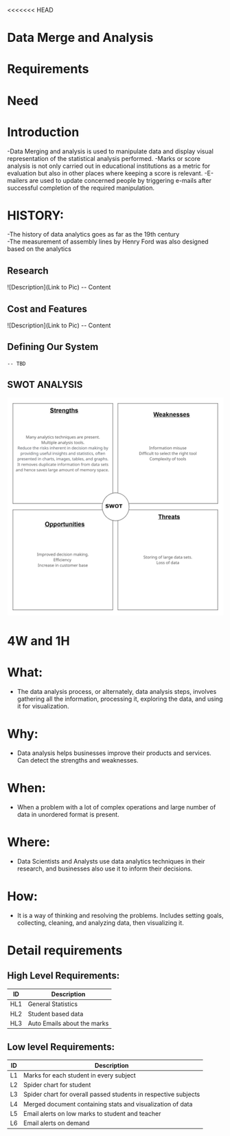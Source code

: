 <<<<<<< HEAD
# Data Merge and Analysis
# Requirements
# Need
 # Introduction
 -Data Merging and analysis is used to manipulate data and display visual representation of the statistical analysis performed. 
 -Marks or score analysis is not only carried out in educational institutions as a metric for evaluation but also in other places where keeping a score is relevant. 
 -E-mailers are used to update concerned people by triggering e-mails after successful completion of the required manipulation.
   # HISTORY: 
   -The history of data analytics goes as far as the 19th century  
   -The measurement of assembly lines by Henry Ford was also designed based on the analytics 
## Research
![Description](Link to Pic)
-- Content 
## Cost and Features
![Description](Link to Pic)
-- Content 
## Defining Our System
    -- TBD
## SWOT ANALYSIS
![SWOT](swot.png)

# 4W and 1H

# What:

 - The data analysis process, or alternately, data analysis steps, involves gathering all the information, processing it, exploring the data, and using it for visualization.

# Why:

- Data analysis helps businesses improve their products and services. Can detect the strengths and weaknesses.

# When:

 - When a problem with a lot of complex operations and large number of data in unordered format is present.

# Where:

- Data Scientists and Analysts use data analytics techniques in their research, and businesses also use it to inform their decisions.

# How:
 - It is a way of thinking and resolving the problems. Includes setting goals, collecting, cleaning, and analyzing data, then visualizing it.


# Detail requirements
## High Level Requirements:

| **ID** | **Description** |
| --- | --- |
| HL1 | General Statistics  |
| HL2 | Student based data |
| HL3 |Auto Emails about the marks |


##  Low level Requirements:
| **ID** | **Description** |
| --- | --- |
| L1 | Marks for each student in every subject | 
| L2 | Spider chart for student |
| L3 | Spider chart for overall passed students in respective subjects |
| L4 | Merged document containing stats and visualization of data |
| L5 | Email alerts on low marks to student and teacher |
| L6 |Email alerts on demand |


